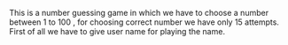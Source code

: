 This is a number guessing game in which we have to choose a number between 1 to 100 , for choosing correct number we have only 15 attempts. First of all we have to give user name for playing the name.
